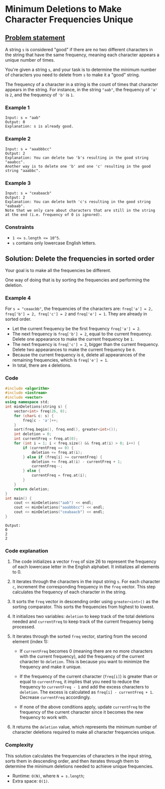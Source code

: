 # Minimum Deletions to Make Character Frequencies Unique

## [Problem statement](https://leetcode.com/problems/minimum-deletions-to-make-character-frequencies-unique/)

A string `s` is considered "good" if there are no two different characters in the string that have the same frequency, meaning each character appears a unique number of times.

You're given a string `s`, and your task is to determine the minimum number of characters you need to delete from `s` to make it a "good" string.

The frequency of a character in a string is the count of times that character appears in the string. For instance, in the string `"aab"`, the frequency of `'a'` is `2`, and the frequency of `'b'` is `1`.

### Example 1
```text
Input: s = "aab"
Output: 0
Explanation: s is already good.
```

### Example 2
```text
Input: s = "aaabbbcc"
Output: 2
Explanation: You can delete two 'b's resulting in the good string "aaabcc".
Another way is to delete one 'b' and one 'c' resulting in the good string "aaabbc".
```

### Example 3
```text
Input: s = "ceabaacb"
Output: 2
Explanation: You can delete both 'c's resulting in the good string "eabaab".
Note that we only care about characters that are still in the string at the end (i.e. frequency of 0 is ignored).
``` 

### Constraints

* `1 <= s.length <= 10^5`.
* `s` contains only lowercase English letters.

## Solution: Delete the frequencies in sorted order
Your goal is to make all the frequencies be different.

One way of doing that is by sorting the frequencies and performing the deletion.

### Example 4
For `s = "ceaacbb"`, the frequencies of the characters are: `freq['a'] = 2, freq['b'] = 2, freq['c'] = 2` and `freq['e'] = 1`. They are already in sorted order.

* Let the current frequency be the first frequency `freq['a'] = 2`.
* The next frequency is `freq['b'] = 2`, equal to the current frequency. Delete one appearance to make the current frequency be `1`.
* The next frequency is `freq['c'] = 2`, bigger than the current frequency. Delete two appearances to make the current frequency be `0`.
* Because the current frequency is `0`, delete all appearances of the remaining frequencies, which is `freq['e'] = 1`.
* In total, there are `4` deletions.

### Code
```cpp
#include <algorithm>
#include <iostream>
#include <vector>
using namespace std;
int minDeletions(string s) {
    vector<int> freq(26, 0);
    for (char& c: s) {
        freq[c - 'a']++;
    }
    sort(freq.begin(), freq.end(), greater<int>());
    int deletion = 0;
    int currentFreq = freq.at(0);
    for (int i = 1; i < freq.size() && freq.at(i) > 0; i++) {
        if (currentFreq == 0) {
            deletion += freq.at(i);
        } else if (freq[i] >= currentFreq) {
            deletion += freq.at(i) - currentFreq + 1;
            currentFreq--;
        } else {
            currentFreq = freq.at(i);
        }
    }
    return deletion;
}
int main() {
    cout << minDeletions("aab") << endl;
    cout << minDeletions("aaabbbcc") << endl;
    cout << minDeletions("ceabaacb") << endl;
}
```
```text
Output:
0
2
2
```

### Code explanation

1. The code initializes a vector `freq` of size 26 to represent the frequency of each lowercase letter in the English alphabet. It initializes all elements to 0.

2. It iterates through the characters in the input string `s`. For each character `c`, increment the corresponding frequency in the `freq` vector. This step calculates the frequency of each character in the string.

3. It sorts the `freq` vector in descending order using `greater<int>()` as the sorting comparator. This sorts the frequencies from highest to lowest.

4. It initializes two variables: `deletion` to keep track of the total deletions needed and `currentFreq` to keep track of the current frequency being processed.

5. It iterates through the sorted `freq` vector, starting from the second element (index 1):

   - If `currentFreq` becomes 0 (meaning there are no more characters with the current frequency), add the frequency of the current character to `deletion`. This is because you want to minimize the frequency and make it unique.

   - If the frequency of the current character (`freq[i]`) is greater than or equal to `currentFreq`, it implies that you need to reduce the frequency to `currentFreq - 1` and add the excess characters to `deletion`. The excess is calculated as `freq[i] - currentFreq + 1`. Decrease `currentFreq` accordingly.

   - If none of the above conditions apply, update `currentFreq` to the frequency of the current character since it becomes the new frequency to work with.

6. It returns the `deletion` value, which represents the minimum number of character deletions required to make all character frequencies unique.


### Complexity
This solution calculates the frequencies of characters in the input string, sorts them in descending order, and then iterates through them to determine the minimum deletions needed to achieve unique frequencies. 

* Runtime: `O(N)`, where `N = s.length`;
* Extra space: `O(1)`.



